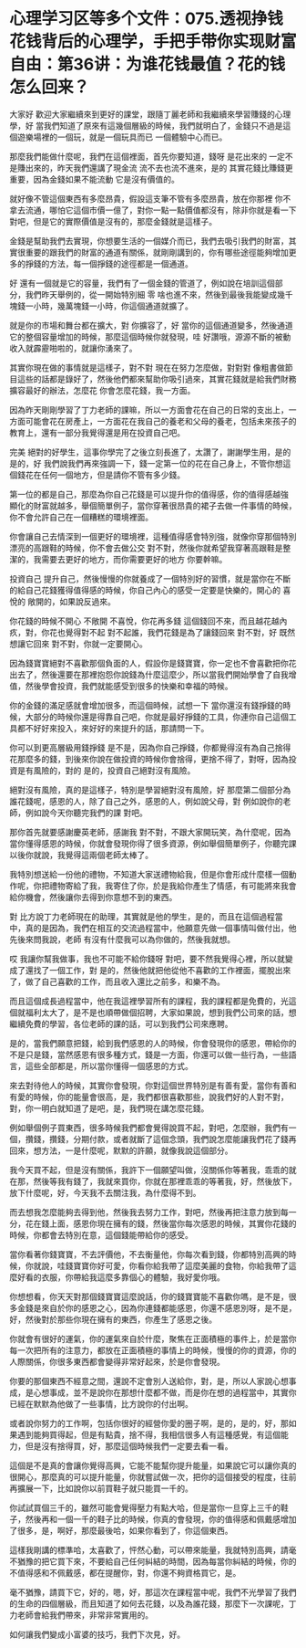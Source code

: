 # 心理学习区等多个文件：075.透视挣钱花钱背后的心理学，手把手带你实现财富自由：第36讲：为谁花钱最值？花的钱怎么回来？

大家好 歡迎大家繼續來到更好的課堂，跟隨丁麗老師和我繼續來學習賺錢的心理學，好 當我們知道了原來有這幾個層級的時候，我們就明白了，金錢只不過是這個遊樂場裡的一個玩，就是一個玩具而已 一個體驗中心而已。

那麼我們能做什麼呢，我們在這個裡面，首先你要知道，錢呀 是花出來的 一定不是賺出來的，昨天我們還講了現金流 流不去也流不進來，是的 其實花錢比賺錢更重要，因為金錢如果不能流動 它是沒有價值的。

就好像不管這個東西有多麼昂貴，假設這支筆不管有多麼昂貴，放在你那裡 你不拿去流通，哪怕它這個市價一億了，對你一點一點價值都沒有，除非你就是看一下 對吧，但是它的實際價值是沒有的，那麼金錢就是這樣子。

金錢是幫助我們去實現，你想要生活的一個媒介而已，我們去吸引我們的財富，其實很重要的跟我們的財富的通道有關係，就剛剛講到的，你有哪些途徑能夠增加更多的掙錢的方法，每一個掙錢的途徑都是一個通道。

好 還有一個就是它的容量，我們有了一個金錢的管道了，例如說在培訓這個部分，我們昨天舉例的，從一開始特別細 零 啥也進不來，然後到最後我能變成幾千塊錢一小時，幾萬塊錢一小時，你這個通道就擴了。

就是你的市場和舞台都在擴大，對 你擴容了，好 當你的這個通道變多，然後通道它的整個容量增加的時候，那麼這個時候你就發現，哇 好讚哦，源源不斷的被動收入就霹靂啪啦的，就讓你湧來了。

其實你現在做的事情就是這樣子，對不對 現在在努力怎麼做，對對對 像粗書做節目這些的話都是錄好了，然後他們都來幫助你吸引過來，其實花錢就是給我們財務擴容最好的辦法，怎麼花 你會怎麼花錢，我一方面。

因為昨天剛剛學習了丁力老師的課嘛，所以一方面會花在自己的日常的支出上，一方面可能會花在房產上，一方面花在我自己的養老和父母的養老，包括未來孩子的教育上，還有一部分我覺得還是用在投資自己吧。

完美 絕對的好學生，這事你學完了之後立刻長進了，太讚了，謝謝學生用，是的 是的，好 我們說我們再來強調一下，錢一定第一位的花在自己身上，不管你想這個錢花在任何一個地方，但是請你不管有多少錢。

第一位的都是自己，那麼為你自己花錢是可以提升你的值得感，你的值得感越強 顯化的財富就越多，舉個簡單例子，當你穿著很昂貴的裙子去做一件事情的時候，你不會允許自己在一個糟糕的環境裡面。

你會讓自己去情深到一個更好的環境裡，這種值得感會特別強，就像你穿那個特別漂亮的高跟鞋的時候，你不會去做公交 對不對，然後你就希望我穿著高跟鞋是整潔的，我需要去更好的地方，而你需要更好的地方 你要幹嘛。

投資自己 提升自己，然後慢慢的你就養成了一個特別好的習慣，就是當你在不斷的給自己花錢獲得值得感的時候，你自己內心的感受一定要是快樂的，開心的 喜悅的 敞開的，如果說反過來。

你花錢的時候不開心 不敞開 不喜悅，你花再多錢 這個錢回不來，而且越花越內疚，對，你花也覺得對不起 對不起誰，我們花錢是為了讓錢回來 對不對，好 既然想讓它回來 對不對，你就一定要開心。

因為錢寶寶絕對不喜歡那個負面的人，假設你是錢寶寶，你一定也不會喜歡把你花出去了，然後還要在那裡抱怨你說錢為什麼這麼少，所以當我們開始學會了自我增值，然後學會投資，我們就能感受到很多的快樂和幸福的時候。

你的金錢的滿足感就會增加很多，而這個時候，試想一下 當你還沒有錢掙錢的時候，大部分的時候你還是得靠自己吧，你就是最好掙錢的工具，你連你自己這個工具都不好好來投入，來好好的來提升的話，那請問一下。

你可以到更高層級用錢掙錢 是不是，因為你自己掙錢，你都覺得沒有為自己捨得花那麼多的錢，到後來你說在做投資的時候你會捨得，更捨不得了，對呀，因為投資是有風險的，對的 是的，投資自己絕對沒有風險。

絕對沒有風險，真的是這樣子，特別是學習絕對沒有風險，好 那麼第二個部分為誰花錢呢，感恩的人，除了自己之外，感恩的人，例如說父母，對 例如說你的老師，例如說今天你聽完我們的課 對吧。

那你首先就要感謝慶英老師，感謝我 對不對，不跟大家開玩笑，為什麼呢，因為當你懂得感恩的時候，你就會發現你得了很多資源，例如舉個簡單例子，你聽完課以後你就說，我覺得這兩個老師太棒了。

我特別想送給一份他的禮物，不知道大家送禮物給我，但是你會形成什麼樣一個動作呢，你把禮物寄給了我，我寄住了你，於是我給你產生了情感，有可能將來我會給你機會，然後讓你去得到你意想不到的東西。

對 比方說丁力老師現在的助理，其實就是他的學生，是的，而且在這個過程當中，真的是因為，我們在相互的交流過程當中，他願意先做一個事情叫做付出，他先後來問我說，老師 有沒有什麼我可以為你做的，然後我就想。

哎 我讓你幫我做事，我也不可能不給你錢呀 對吧，要不然我覺得心裡，所以就變成了還找了一個工作，對 是的，然後他就把他從他不喜歡的工作裡面，擺脫出來了，做了自己喜歡的工作，而且收入還比之前多，和樂不為。

而且這個成長過程當中，他在我這裡學習所有的課程，我的課程都是免費的，光這個就福利太大了，是不是也順帶做個招聘，大家如果說，想到我們公司來的話，想繼續免費的學習，各位老師的課的話，可以到我們公司來應聘。

是的，當我們願意把錢，給到我們感恩的人的時候，你會發現你的感恩，帶給你的不是只是錢，當然感恩有很多種方式，錢是一方面，你還可以做一些行為，一些語言，這些全部都是，所以當你懂得一個感恩的方式。

來去對待他人的時候，其實你會發現，你對這個世界特別是有善有愛，當你有善和有愛的時候，你的能量會很高，是，我們都很喜歡那些，說我們好的人對不對，對，你一明白就知道了是吧，是，我們現在講怎麼花錢。

例如舉個例子買東西，很多時候我們都會覺得說買不起，對吧，怎麼辦，我們有一個，攢錢，攢錢，分期付款，或者就斷了這個念頭，我們說怎麼能讓我們花了錢再回來，想方法，一是什麼呢，默默的許願，就像我說這個部分。

我今天買不起，但是沒有關係，我許下一個願望叫做，沒關係你等著我，乖乖的就在那，然後等我有錢了，我就來買你，你就在那裡乖乖的等著我，好，然後放下，放下什麼呢，好，今天我不去關注我，為什麼得不到。

而去想我怎麼能夠去得到他，然後我去努力工作，對吧，然後再把注意力放到每一分，花在錢上面，感恩你現在擁有的錢，然後當你每次感恩的時候，其實你花錢的時候，你都會去特別在意，這個錢能帶給你的感受。

當你看著你錢寶寶，不去評價他，不去衡量他，你每次看到錢，你都特別高興的時候，你就說，哇錢寶寶你好可愛，你看你給我帶了這麼美麗的食物，你給我帶了這麼好看的衣服，你帶給我這麼多靠個心的體驗，我好愛你哦。

你想想看，你天天對那個錢寶寶這麼說話，你的錢寶寶能不喜歡你嗎，是不是，很多金錢是來自於你的感恩之心，因為你連錢都能感恩，你還不感恩別呀，是不是，好，然後對於那些你現在擁有的東西，你產生了感恩之後。

你就會有很好的運氣，你的運氣來自於什麼，聚焦在正面積極的事件上，於是當你每一次把所有的注意力，都放在正面積極的事情上的時候，慢慢的你的資源，你的人際關係，你很多東西都會變得非常好起來，於是你會發現。

你要的那個東西不經意之間，還說不定會別人送給你，對，是，所以人家說心想事成，是心想事成，並不是說你在那想什麼都不做，而是你在想的過程當中，其實你已經在默默為他做了一些事情，比方說你的付出啊。

或者說你努力的工作啊，包括你很好的經營你愛的圈子啊，是的，是的，好，那如果遇到能夠買得起，但是有點貴，捨不得，我相信很多人有這種感覺，有這個能力，但是沒有捨得買，好，那麼這個時候我們一定要去看一看。

這個是不是真的會讓你覺得高興，它能不能幫你提升能量，如果說它可以讓你真的很開心，那麼真的可以提升能量，你就嘗試做一次，把你的這個接受的程度，往前再擴展一下，比如說你以前買鞋子就只能買一千的。

你試試買個三千的，雖然可能會覺得壓力有點大哈，但是當你一旦穿上三千的鞋子，然後再和一個一千的鞋子比的時候，你真的會發現，你的值得感和佩戴感增加了很多，是，啊好，那麼最後哈，如果你看到了，你這個東西。

這樣我剛講的標準哈，太喜歡了，怦然心動，可以帶來能量，我就特別高興，請毫不猶豫的把它買下來，不要給自己任何糾結的時間，因為每當你糾結的時候，你的不值得感和不佩戴感，都在提醒你，對，你還不夠資格買它，是。

毫不猶豫，請買下它，好的，嗯，好，那這次在課程當中呢，我們不光學習了我們的生命的四個層級，而且知道了如何去花錢，以及為誰花錢，那麼下一次課呢，丁力老師會給我們帶來，非常非常實用的。

如何讓我們變成小富婆的技巧，我們下次見，好。